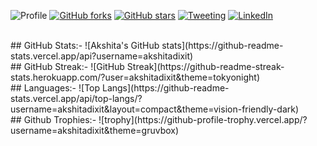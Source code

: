 

![Profile](https://Visitor-badge.glitch.me/badge?page_id=akshitadixit.akshitadixit-gh-visitors)
[![GitHub forks](https://img.shields.io/github/forks/akshitadixit.svg?style=social&label=Fork&maxAge=2592000)](https://GitHub.com/akshitadixit/network/)
[![GitHub stars](https://img.shields.io/github/stars/akshitadixit.svg?style=social&label=Star&maxAge=2592000)](https://GitHub.com/akshitadixit/stargazers/)
[![Tweeting](https://img.shields.io/twitter/url/http/shields.io.svg?style=social)](https://twitter.com/plastic96_)
[![LinkedIn][linkedin-shield]][linkedin-url]

<br/>
## GitHub Stats:- ![Akshita's GitHub stats](https://github-readme-stats.vercel.app/api?username=akshitadixit)

<br/>
## GitHub Streak:- ![GitHub Streak](https://github-readme-streak-stats.herokuapp.com/?user=akshitadixit&theme=tokyonight)

<br/>
## Languages:- ![Top Langs](https://github-readme-stats.vercel.app/api/top-langs/?username=akshitadixit&layout=compact&theme=vision-friendly-dark)<!--&langs_count=6)-->

<br/>
## Github Trophies:- ![trophy](https://github-profile-trophy.vercel.app/?username=akshitadixit&theme=gruvbox)


[linkedin-shield]: https://img.shields.io/badge/-LinkedIn-black.svg?style=plastic&logo=linkedin&colorB=darkblue
[linkedin-url]: https://www.linkedin.com/in/akshitadixit/
